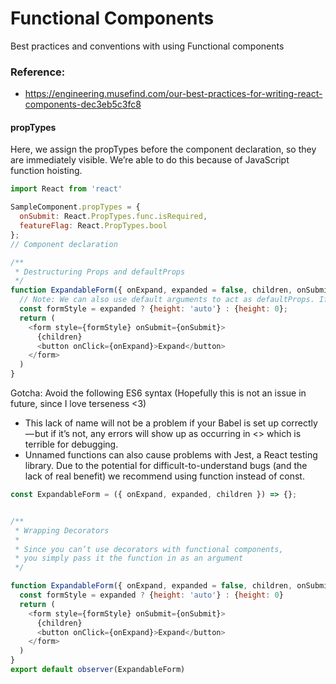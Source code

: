 # Functional Components
Best practices and conventions with using Functional components

### Reference:
 - https://engineering.musefind.com/our-best-practices-for-writing-react-components-dec3eb5c3fc8



#### propTypes
Here, we assign the propTypes before the component declaration, so they are immediately visible.
We’re able to do this because of JavaScript function hoisting.
```javascript
import React from 'react'

SampleComponent.propTypes = {
  onSubmit: React.PropTypes.func.isRequired,
  featureFlag: React.PropTypes.bool
};
// Component declaration

/**
 * Destructuring Props and defaultProps
 */
function ExpandableForm({ onExpand, expanded = false, children, onSubmit }) {
  // Note: We can also use default arguments to act as defaultProps. If expanded is undefined, we set it to false.
  const formStyle = expanded ? {height: 'auto'} : {height: 0};
  return (
    <form style={formStyle} onSubmit={onSubmit}>
      {children}
      <button onClick={onExpand}>Expand</button>
    </form>
  )
}
```

Gotcha: Avoid the following ES6 syntax (Hopefully this is not an issue in future, since I love terseness <3)
- This lack of name will not be a problem if your Babel is set up correctly — but if it’s not,
  any errors will show up as occurring in <<anonymous>> which is terrible for debugging.
- Unnamed functions can also cause problems with Jest, a React testing library.
  Due to the potential for difficult-to-understand bugs (and the lack of real benefit) we recommend using function instead of const.

```javascript
const ExpandableForm = ({ onExpand, expanded, children }) => {};


/**
 * Wrapping Decorators
 *
 * Since you can’t use decorators with functional components,
 * you simply pass it the function in as an argument
 */

function ExpandableForm({ onExpand, expanded = false, children, onSubmit }) {
  const formStyle = expanded ? {height: 'auto'} : {height: 0}
  return (
    <form style={formStyle} onSubmit={onSubmit}>
      {children}
      <button onClick={onExpand}>Expand</button>
    </form>
  )
}
export default observer(ExpandableForm)
```
